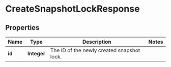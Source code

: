 
# CreateSnapshotLockResponse

## Properties
Name | Type | Description | Notes
------------ | ------------- | ------------- | -------------
**id** | **Integer** | The ID of the newly created snapshot lock. | 



